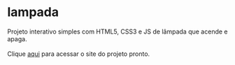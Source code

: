 # lampada
 Projeto interativo simples com HTML5, CSS3 e JS de lâmpada que acende e apaga.
 <br><br>
 Clique [aqui](https://gsggamer.github.io/lampada) para acessar o site do projeto pronto.
